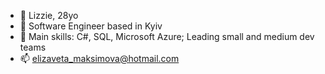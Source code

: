 - 👋 Lizzie, 28yo
- 👀 Software Engineer based in Kyiv
- 🌱 Main skills: C#, SQL, Microsoft Azure; Leading small and medium dev teams
- 📫 elizaveta_maksimova@hotmail.com

<!---
elizaveta-maksimova/elizaveta-maksimova is a ✨ special ✨ repository because its `README.md` (this file) appears on your GitHub profile.
You can click the Preview link to take a look at your changes.
--->
